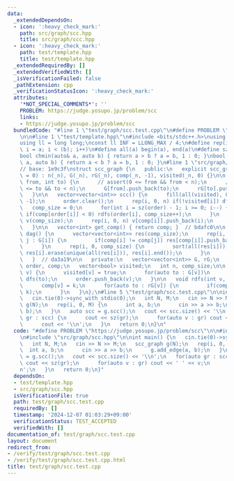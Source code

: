 ```yaml
---
data:
  _extendedDependsOn:
  - icon: ':heavy_check_mark:'
    path: src/graph/scc.hpp
    title: src/graph/scc.hpp
  - icon: ':heavy_check_mark:'
    path: test/template.hpp
    title: test/template.hpp
  _extendedRequiredBy: []
  _extendedVerifiedWith: []
  _isVerificationFailed: false
  _pathExtension: cpp
  _verificationStatusIcon: ':heavy_check_mark:'
  attributes:
    '*NOT_SPECIAL_COMMENTS*': ''
    PROBLEM: https://judge.yosupo.jp/problem/scc
    links:
    - https://judge.yosupo.jp/problem/scc
  bundledCode: "#line 1 \"test/graph/scc.test.cpp\"\n#define PROBLEM \"https://judge.yosupo.jp/problem/scc\"\
    \n\n#line 1 \"test/template.hpp\"\n#include <bits/stdc++.h>\nusing namespace std;\n\
    using ll = long long;\nconst ll INF = LLONG_MAX / 4;\n#define rep(i, a, b) for(ll\
    \ i = a; i < (b); i++)\n#define all(a) begin(a), end(a)\n#define sz(a) ssize(a)\n\
    bool chmin(auto& a, auto b) { return a > b ? a = b, 1 : 0; }\nbool chmax(auto&\
    \ a, auto b) { return a < b ? a = b, 1 : 0; }\n#line 1 \"src/graph/scc.hpp\"\n\
    // base: 1e9c3f\nstruct scc_graph {\n   public:\n   explicit scc_graph(int _n\
    \ = 0) : n(_n), G(_n), rG(_n), comp(_n, -1), visited(_n, 0) {}\n\n   void add_edge(int\
    \ from, int to) {\n      // assert(0 <= from && from < n);\n      // assert(0\
    \ <= to && to < n);\n      G[from].push_back(to);\n      rG[to].push_back(from);\n\
    \   }\n\n   vector<vector<int>> scc() {\n      fill(all(visited), 0);\n      fill(all(comp),\
    \ -1);\n      order.clear();\n      rep(i, 0, n) if(!visited[i]) dfs(i);\n   \
    \   comp_size = 0;\n      for(int i = sz(order) - 1; i >= 0; i--) {\n        \
    \ if(comp[order[i]] < 0) rdfs(order[i], comp_size++);\n      }\n      vector<vector<int>>\
    \ v(comp_size);\n      rep(i, 0, n) v[comp[i]].push_back(i);\n      return v;\n\
    \   }\n\n   vector<int> get_comp() { return comp; }  // bdafc0\n\n   vector<vector<int>>\
    \ dag() {\n      vector<vector<int>> res(comp_size);\n      rep(i, 0, n) for(auto\
    \ j : G[i]) {\n         if(comp[i] != comp[j]) res[comp[i]].push_back(comp[j]);\n\
    \      }\n      rep(i, 0, comp_size) {\n         sort(all(res[i]));\n        \
    \ res[i].erase(unique(all(res[i])), res[i].end());\n      }\n      return res;\n\
    \   }  // da3a19\n\n   private:\n   vector<vector<int>> G, rG;\n   vector<int>\
    \ order, comp;\n   vector<bool> visited;\n   int n, comp_size;\n\n   void dfs(int\
    \ v) {\n      visited[v] = true;\n      for(auto to : G[v])\n         if(!visited[to])\
    \ dfs(to);\n      order.push_back(v);\n   }\n\n   void rdfs(int v, int k) {\n\
    \      comp[v] = k;\n      for(auto to : rG[v]) {\n         if(comp[to] < 0) rdfs(to,\
    \ k);\n      }\n   }\n};\n#line 5 \"test/graph/scc.test.cpp\"\n\nint main() {\n\
    \   cin.tie(0)->sync_with_stdio(0);\n   int N, M;\n   cin >> N >> M;\n   scc_graph\
    \ g(N);\n   rep(i, 0, M) {\n      int a, b;\n      cin >> a >> b;\n      g.add_edge(a,\
    \ b);\n   }\n   auto scc = g.scc();\n   cout << scc.size() << '\\n';\n   for(auto\
    \ gr : scc) {\n      cout << sz(gr);\n      for(auto v : gr) cout << ' ' << v;\n\
    \      cout << '\\n';\n   }\n   return 0;\n}\n"
  code: "#define PROBLEM \"https://judge.yosupo.jp/problem/scc\"\n\n#include \"test/template.hpp\"\
    \n#include \"src/graph/scc.hpp\"\n\nint main() {\n   cin.tie(0)->sync_with_stdio(0);\n\
    \   int N, M;\n   cin >> N >> M;\n   scc_graph g(N);\n   rep(i, 0, M) {\n    \
    \  int a, b;\n      cin >> a >> b;\n      g.add_edge(a, b);\n   }\n   auto scc\
    \ = g.scc();\n   cout << scc.size() << '\\n';\n   for(auto gr : scc) {\n     \
    \ cout << sz(gr);\n      for(auto v : gr) cout << ' ' << v;\n      cout << '\\\
    n';\n   }\n   return 0;\n}"
  dependsOn:
  - test/template.hpp
  - src/graph/scc.hpp
  isVerificationFile: true
  path: test/graph/scc.test.cpp
  requiredBy: []
  timestamp: '2024-12-07 01:03:29+09:00'
  verificationStatus: TEST_ACCEPTED
  verifiedWith: []
documentation_of: test/graph/scc.test.cpp
layout: document
redirect_from:
- /verify/test/graph/scc.test.cpp
- /verify/test/graph/scc.test.cpp.html
title: test/graph/scc.test.cpp
---
```

